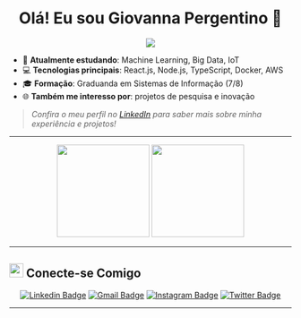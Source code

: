 <!-- Use este README em um repositório chamado: "GiovannaPergentino" ou no seu README de perfil
     para que as informações apareçam no seu perfil do GitHub. 
     Abaixo, substitua todas as informações em MAIÚSCULO ou de exemplo pelas suas. -->

<!-- Título e Cumprimento -->
# <div align="center">Olá! Eu sou Giovanna Pergentino 🚀</div>

<!-- Animação de texto digitado (typing effect) -->
<div align="center">
  <img src="https://readme-typing-svg.herokuapp.com?color=%23f74c00&size=22&center=true&vCenter=true&width=600&lines=Apixonada+por+tecnologia+e+desenvolvimento+Fullstack;Graduanda+em+Sistemas+de+Informa%C3%A7%C3%A3o+(7%2F8);Explorando+Machine+Learning%2C+Big+Data+e+IoT;Trabalho+com+React.js%2C+Node.js%2C+TypeScript%2C+AWS+e+mais" />
</div>

<!-- Pequena descrição ou resumo -->
- 🌱 **Atualmente estudando**: Machine Learning, Big Data, IoT  
- 💻 **Tecnologias principais**: React.js, Node.js, TypeScript, Docker, AWS  
- 🎓 **Formação**: Graduanda em Sistemas de Informação (7/8)  
- 🌐 **Também me interesso por**: projetos de pesquisa e inovação  

> *Confira o meu perfil no [LinkedIn](https://www.linkedin.com/in/SEU_PERFIL/) para saber mais sobre minha experiência e projetos!*

---

<!-- Estatísticas e Linguagens -->
<div align="center">
  
  <!-- GitHub Stats (substitua SEU_USUARIO) -->
  <img height="165em" src="https://github-readme-stats.vercel.app/api?username=SEU_USUARIO&show_icons=true&theme=react&hide_border=true&count_private=true" />
  
  <!-- Linguagens mais usadas (substitua SEU_USUARIO) -->
  <img height="165em" src="https://github-readme-stats.vercel.app/api/top-langs/?username=SEU_USUARIO&layout=compact&theme=react&hide_border=true" />
</div>

---

<!-- Seção de Conecte-se comigo -->
## <img src="https://media.giphy.com/media/jTNG3RF6EwbkpD4LZx/giphy.gif" width="25"> Conecte-se Comigo

<div align="center">

[![Linkedin Badge](https://img.shields.io/badge/-LinkedIn-blue?style=flat-square&logo=Linkedin&logoColor=white&link=https://www.linkedin.com/in/SEU_PERFIL/)](https://www.linkedin.com/in/SEU_PERFIL/) 
[![Gmail Badge](https://img.shields.io/badge/-Gmail-c14438?style=flat-square&logo=Gmail&logoColor=white&link=mailto:SEU_EMAIL)](mailto:SEU_EMAIL)
[![Instagram Badge](https://img.shields.io/badge/-Instagram-C13584?style=flat-square&logo=instagram&logoColor=white&link=https://www.instagram.com/SEU_INSTAGRAM/)](https://www.instagram.com/SEU_INSTAGRAM/)
[![Twitter Badge](https://img.shields.io/badge/-Twitter-1da1f2?style=flat-square&logo=twitter&logoColor=white&link=https://twitter.com/SEU_TWITTER)](https://twitter.com/SEU_TWITTER)

</div>

---

<!-- Você também pode inserir um contador de visitas, se quiser:
![Visitas](https://visitor-badge.laobi.icu/badge?page_id=SEU_USUARIO)
-->
